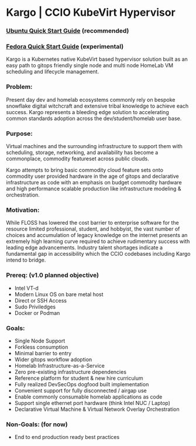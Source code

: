 # Kargo | CCIO KubeVirt Hypervisor
### [Ubuntu Quick Start Guide] (recommended)
### [Fedora Quick Start Guide] (experimental)

Kargo is a Kubernetes native KubeVirt based hypervisor solution built as an easy
path to gitops friendly single node and multi node HomeLab VM scheduling and
lifecycle management.

### Problem:
Present day dev and homelab ecosystems commonly rely on bespoke snowflake digital
witchcraft and extensive tribal knowledge to achieve each success. Kargo represents
a bleeding edge solution to accelerating common standards adoption across 
the dev/student/homelab user base. 

### Purpose:
Virtual machines and the surrounding infrastructure to support them with scheduling,
storage, networking, and availability has become a commonplace, commodity featureset
across public clouds.

Kargo attempts to bring basic commodity cloud feature sets onto commodity user
provided hardware in the age of gitops and declarative infrastructure as code
with an emphasis on budget commodity hardware and high performance scalable
production like infrastructure modeling & orchestration.

### Motivation:
While FLOSS has lowered the cost barrier to enterprise software for the
resource limited professional, student, and hobbyist, the vast number of choices
and accumulation of legacy knowledge on the internet presents an extremely high
learning curve required to achieve rudimentary success with leading edge advancements.
Industry talent shortages indicate a fundamental gap in accessibility which the CCIO
codebases including Kargo intend to bridge.

### Prereq: (v1.0 planned objective)
  - Intel VT-d
  - Modern Linux OS on bare metal host
  - Direct or SSH Access
  - Sudo Priviledges
  - Docker or Podman

### Goals:
  - Single Node Support
  - Forkless consumption
  - Minimal barrier to entry
  - Wider gitops workflow adoption
  - Homelab Infrastructure-as-a-Service
  - Zero pre-existing infrastructure dependencies
  - Reference platform for student & new hire curriculum
  - Fully realized DevSecOps dogfood built implementation
  - Convenient support for fully disconnected / airgap use
  - Enable commonly consumable homelab applications as code
  - Support single ethernet port hardware (think Intel NUC / Laptop)
  - Declarative Virtual Machine & Virtual Network Overlay Orchestration

### Non-Goals: (for now)
  - End to end production ready best practices

[Ubuntu Quick Start Guide]:./docs/Ubuntu.md
[Fedora Quick Start Guide]:./docs/Fedora.md
